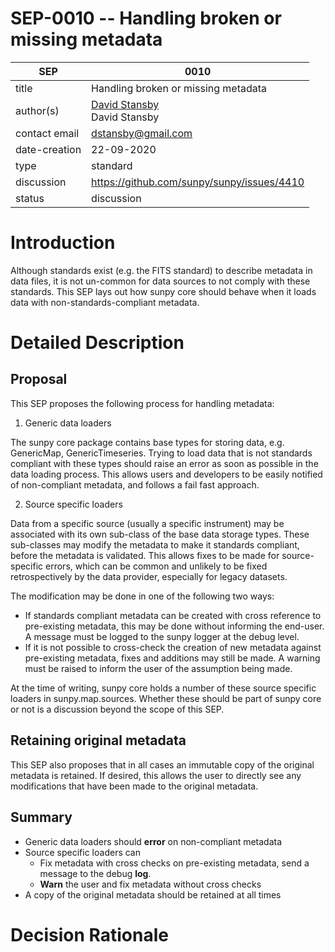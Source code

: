 # SEP-0010 -- Handling broken or missing metadata

| SEP           | 0010                             |
|---------------|----------------------------------|
| title         | Handling broken or missing metadata  |
| author(s)     | [David Stansby](https://orcid.org/0000-0002-1365-1908)<br>David Stansby           |
| contact email | dstansby@gmail.com               |
| date-creation | 22-09-2020                       |
| type          | standard                         |
| discussion    | https://github.com/sunpy/sunpy/issues/4410  |
| status        | discussion                       |

# Introduction
Although standards exist (e.g. the FITS standard) to describe metadata in data
files, it is not un-common for data sources to not comply with these standards.
This SEP lays out how sunpy core should behave when it loads data with
non-standards-compliant metadata.

# Detailed Description

## Proposal
This SEP proposes the following process for handling metadata:

1. Generic data loaders

The sunpy core package contains base types for storing data, e.g. GenericMap,
GenericTimeseries. Trying to load data that is not standards compliant with
these types should raise an error as soon as possible in the data loading
process. This allows users and developers to be easily notified of non-compliant
metadata, and follows a fail fast approach.

2. Source specific loaders

Data from a specific source (usually a specific instrument) may be associated
with its own sub-class of the base data storage types. These sub-classes may modify the
metadata to make it standards compliant, before the metadata is validated. This
allows fixes to be made for source-specific errors, which can be
common and unlikely to be fixed retrospectively by the data provider, especially for legacy
datasets.

The modification may be done in one of the following two ways:

- If standards compliant metadata can be created with cross reference to
  pre-existing metadata, this may be done without informing the end-user.
  A message must be logged to the sunpy logger at the debug level.
- If it is not possible to cross-check the creation of new metadata against
  pre-existing metadata, fixes and additions may still be made. A warning
  must be raised to inform the user of the assumption being made.

At the time of writing, sunpy core holds a number of these source specific loaders in
sunpy.map.sources. Whether these should be part of sunpy core or not is a
discussion beyond the scope of this SEP.

## Retaining original metadata

This SEP also proposes that in all cases an immutable copy of the original
metadata is retained. If desired, this allows the user to directly see
any modifications that have been made to the original metadata.

## Summary

- Generic data loaders should **error** on non-compliant metadata
- Source specific loaders can
  - Fix metadata with cross checks on pre-existing metadata, send a message to the debug **log**.
  - **Warn** the user and fix metadata without cross checks
- A copy of the original metadata should be retained at all times

# Decision Rationale
